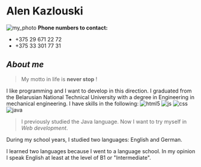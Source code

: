 # Alen Kazlouski
![my_photo](https://sun9-55.userapi.com/impf/c626721/v626721341/a498/JWrt3CUg6-4.jpg?size=1280x853&quality=96&sign=24060c884798d1cc61158663dd5b7bab&type=album)
**Phone numbers to contact:**
* +375 29 671 22 72
* +375 33 301 77 31


## _About me_
> My motto in life is **never stop** !

I like programming and I want to develop in this direction. 
I graduated from the Belarusian National Technical University with a degree in Engineering in mechanical engineering.
I have skills in the following:
![html5](https://sun9-74.userapi.com/c639424/v639424421/3f702/Uls8ULlKXs8.jpg?ava=1) ![js](https://www.c-sharpcorner.com/UploadFile/MinorCatImages/054636AM.png) ![css](https://codexvalley.com/wp-content/uploads/2018/12/css.png) ![java](https://sun1-23.userapi.com/impf/c623126/v623126549/5049/OeeblzaAIIs.jpg?size=50x0&quality=88&crop=0,0,200,200&sign=266460e7f2a3202f996539c134bc02d2&ava=1)
> I previously studied the Java language. Now I want to try myself in _Web development_.

During my school years, I studied two languages: English and German.

I learned two languages because I went to a language school.
In my opinion I speak English at least at the level of B1 or "Intermediate".

